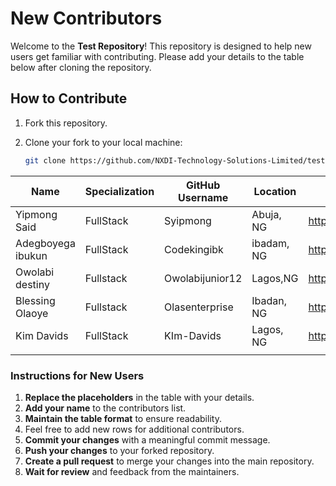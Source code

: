 # New Contributors

Welcome to the **Test Repository**! This repository is designed to help new users get familiar with contributing. Please add your details to the table below after cloning the repository.

## How to Contribute

1. Fork this repository.
2. Clone your fork to your local machine:

   ```bash
   git clone https://github.com/NXDI-Technology-Solutions-Limited/test.git
   ```

| Name              | Specialization | GitHub Username | Location   | Link                               |
| ----------------- | -------------- | --------------- | ---------- | ---------------------------------- |
| Yipmong Said      | FullStack      | Syipmong        | Abuja, NG  | <https://www.github.com/syipmong>  |
| Adegboyega ibukun | FullStack      | Codekingibk     | ibadam, NG | <https://github.com/Codekingibk>   |
| Owolabi destiny   | Fullstack      | Owolabijunior12 | Lagos,NG   | <https://github.com/Owolabijunior> |
| Blessing Olaoye   | Fullstack      | Olasenterprise  | Ibadan, NG | <https://github.com/OlasEnterprise>|
| Kim Davids        | FullStack      | KIm-Davids      | Lagos, NG  | <https://github.com/KIm-Davids>    |
|  |  |  |  |  |
 

### Instructions for New Users

1. **Replace the placeholders** in the table with your details.
2. **Add your name** to the contributors list.
3. **Maintain the table format** to ensure readability.
4. Feel free to add new rows for additional contributors.
5. **Commit your changes** with a meaningful commit message.
6. **Push your changes** to your forked repository.
7. **Create a pull request** to merge your changes into the main repository.
8. **Wait for review** and feedback from the maintainers.
